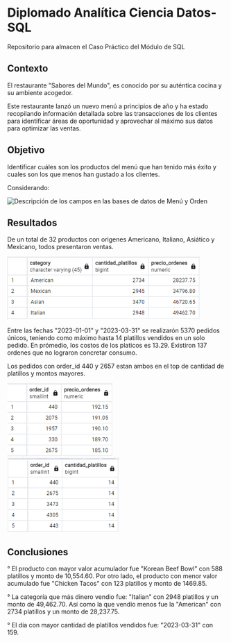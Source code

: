 # Diplomado Analítica Ciencia Datos-SQL
Repositorio para almacen el Caso Práctico del Módulo de SQL

## Contexto
El restaurante "Sabores del Mundo", es conocido por su auténtica cocina y su ambiente acogedor.

Este restaurante lanzó un nuevo menú a principios de año y ha estado recopilando información detallada sobre las transacciones de los clientes para identificar áreas de oportunidad y aprovechar al máximo sus datos para optimizar las ventas.

## Objetivo
Identificar cuáles son los productos del menú que han tenido más éxito y cuales son los que menos han gustado a los clientes.

Considerando:

![Descripción de los campos en las bases de datos de Menú y Orden](/Img/Ejercicio_práctico_SQL-1.jpg)

## Resultados
De un total de 32 productos con origenes Americano, Italiano, Asiático y Mexicano, todos presentaron ventas. 

![categorias por cantidad de platillos y monto de venta](/Img/Categorias-1.PNG)

Entre las fechas "2023-01-01" y "2023-03-31" se realizarón 5370 pedidos únicos, teniendo como máximo hasta 14 platillos vendidos en un solo pedido. En prómedio, los costos de los platicos es 13.29. Existiron 137 ordenes que no lograron concretar consumo. 

Los pedidos con order_id 440 y 2657 estan ambos en el top de cantidad de platillos y montos mayores.

![Pedidos con mayor monto de venta](/Img/image-1.png) ![Pedidos con mayor cantidad de platillos](/Img/image.png)

## Conclusiones

° El producto con mayor valor acumulador fue "Korean Beef Bowl" con 588 platillos y monto de 10,554.60. Por otro lado, el producto con menor valor acumulado fue "Chicken Tacos" con 123 platillos y monto de 1469.85.

° La categoría que más dinero vendio fue: "Italian" con 2948 platillos y un monto de 49,462.70. Así como la que vendio menos fue la "American" con 2734 platillos y un monto de 28,237.75.

° El día con mayor cantidad de platillos vendidos fue: "2023-03-31" con 159.